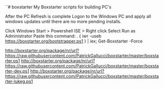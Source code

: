``# boxstarter
My Boxstarter scripts for building PC's

After the PC Refresh is complete Logon to the Windows PC and apply all windows updates until there are no more pending installs.

Click Windows Start > Powershell ISE > Right click Select Run as Administrator
Paste this command:
. { iwr -useb https://boxstarter.org/bootstrapper.ps1 } | iex; Get-Boxstarter -Force

http://boxstarter.org/package/nr/url?https://raw.githubusercontent.com/PatrickGallucci/boxstarter/master/boxstarter.ps1
http://boxstarter.org/package/nr/url?https://raw.githubusercontent.com/PatrickGallucci/boxstarter/master/boxstarter-dev.ps1
http://boxstarter.org/package/nr/url?https://raw.githubusercontent.com/PatrickGallucci/boxstarter/master/boxstarter-lukeg.ps1
